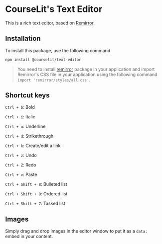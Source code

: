 # CourseLit's Text Editor

This is a rich text editor, based on [Remirror](https://remirror.io).

## Installation

To install this package, use the following command.

```sh
npm install @courselit/text-editor
```

> You need to install [remirror](https://www.npmjs.com/package/remirror) package in your application and import Remirror's CSS file in your application using the following command `import 'remirror/styles/all.css'`.

## Shortcut keys

`Ctrl + b`: Bold

`Ctrl + i`: Italic

`Ctrl + u`: Underline

`Ctrl + d`: Strikethrough

`Ctrl + k`: Create/edit a link

`Ctrl + z`: Undo

`Ctrl + Z`: Redo

`Ctrl + v`: Paste

`Ctrl + Shift + 8`: Bulleted list

`Ctrl + Shift + 9`: Ordered list

`Ctrl + Shift + 7`: Tasked list

## Images

Simply drag and drop images in the editor window to put it as a `data:` embed in your content.
